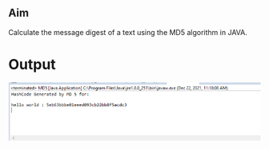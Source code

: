 ## Aim
Calculate the message digest of a text using the MD5 algorithm in JAVA.

# Output
![output](MD5.png)
